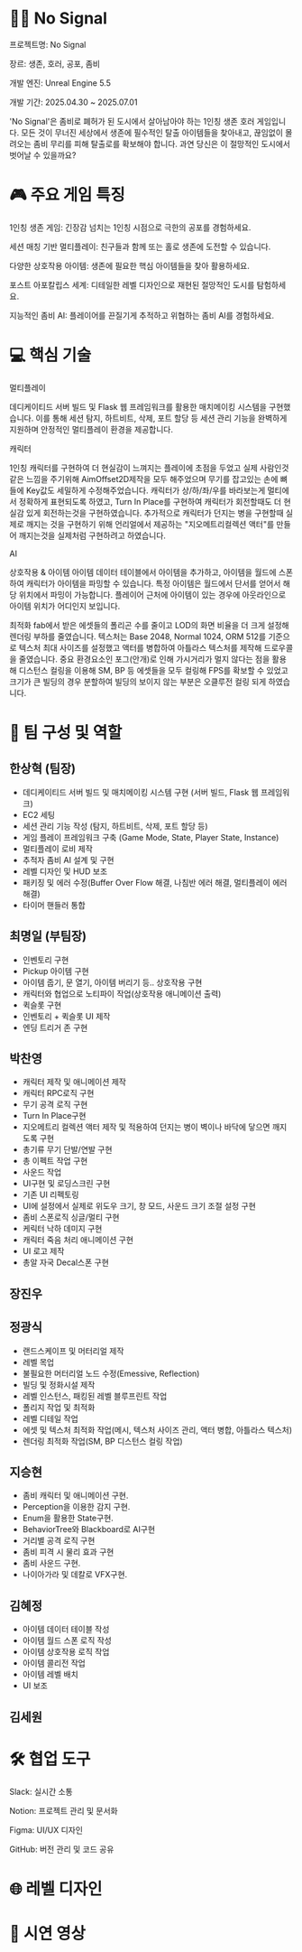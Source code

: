 # 🧟‍♂️ No Signal

프로젝트명: No Signal

장르: 생존, 호러, 공포, 좀비

개발 엔진: Unreal Engine 5.5

개발 기간: 2025.04.30 ~ 2025.07.01

'No Signal'은 좀비로 폐허가 된 도시에서 살아남아야 하는 1인칭 생존 호러 게임입니다. 모든 것이 무너진 세상에서 생존에 필수적인 탈출 아이템들을 찾아내고, 끊임없이 몰려오는 좀비 무리를 피해 탈출로를 확보해야 합니다. 과연 당신은 이 절망적인 도시에서 벗어날 수 있을까요?


# 🎮 주요 게임 특징
1인칭 생존 게임: 긴장감 넘치는 1인칭 시점으로 극한의 공포를 경험하세요.

세션 매칭 기반 멀티플레이: 친구들과 함께 또는 홀로 생존에 도전할 수 있습니다.

다양한 상호작용 아이템: 생존에 필요한 핵심 아이템들을 찾아 활용하세요.

포스트 아포칼립스 세계: 디테일한 레벨 디자인으로 재현된 절망적인 도시를 탐험하세요.

지능적인 좀비 AI: 플레이어를 끈질기게 추적하고 위협하는 좀비 AI를 경험하세요.



# 💻 핵심 기술

멀티플레이

데디케이티드 서버 빌드 및 Flask 웹 프레임워크를 활용한 매치메이킹 시스템을 구현했습니다. 이를 통해 세션 탐지, 하트비트, 삭제, 포트 할당 등 세션 관리 기능을 완벽하게 지원하며 안정적인 멀티플레이 환경을 제공합니다.

캐릭터 

1인칭 캐릭터를 구현하여 더 현실감이 느껴지는 플레이에 초점을 두었고 실제 사람인것같은 느낌을 주기위해 AimOffset2D제작을 모두 해주었으며 무기를 잡고있는 손에 뼈들에 Key값도 세밀하게 수정해주었습니다. 캐릭터가 상/하/좌/우를 바라보는게 멀티에서 정확하게 표현되도록 하였고, Turn In Place를 구현하여 캐릭터가 회전할때도 더 현실감 있게 회전하는것을 구현하였습니다.
추가적으로 캐릭터가 던지는 병을 구현할때 실제로 깨지는 것을 구현하기 위해 언리얼에서 제공하는 "지오메트리컬렉션 액터"를 만들어 깨지는것을 실제처럼 구현하려고 하였습니다.

AI


상호작용 & 아이템
아이템 데이터 테이블에서 아이템을 추가하고, 아이템을 월드에 스폰하여 캐릭터가 아이템을 파밍할 수 있습니다. 특정 아이템은 월드에서 단서를 얻어서 해당 위치에서 파밍이 가능합니다. 플레이어 근처에 아이템이 있는 경우에 아웃라인으로 아이템 위치가 어디인지 보입니다.

최적화
fab에서 받은 에셋들의 폴리곤 수를 줄이고 LOD의 화면 비율을 더 크게 설정해 렌더링 부하를 줄였습니다.
텍스처는 Base 2048, Normal 1024, ORM 512를 기준으로 텍스처 최대 사이즈를 설정했고 액터를 병합하여 아틀라스 텍스처를 제작해 드로우콜을 줄였습니다.
중요 환경요소인 포그(안개)로 인해 가시거리가 멀지 않다는 점을 활용해 디스턴스 컬링을 이용해 SM, BP 등 에셋들을 모두 컬링해 FPS를 확보할 수 있었고 크기가 큰 빌딩의 경우 분할하여 빌딩의 보이지 않는 부분은 오클루전 컬링 되게 하였습니다.

# 👥 팀 구성 및 역할

## 한상혁 (팀장)

+ 데디케이티드 서버 빌드 및 매치메이킹 시스템 구현 (서버 빌드, Flask 웹 프레임워크)
+ EC2 세팅
+ 세션 관리 기능 작성 (탐지, 하트비트, 삭제, 포트 할당 등)
+ 게임 플레이 프레임워크 구축 (Game Mode, State, Player State, Instance)
+ 멀티플레이 로비 제작
+ 추적자 좀비 AI 설계 및 구현
+ 레벨 디자인 및 HUD 보조
+ 패키징 및 에러 수정(Buffer Over Flow 해결, 나침반 에러 해결, 멀티플레이 에러 해결)
+ 타이머 핸들러 통합


## 최명일 (부팀장)
+ 인벤토리 구현
+ Pickup 아이템 구현
+ 아이템 줍기, 문 열기, 아이템 버리기 등.. 상호작용 구현
+ 캐릭터와 협업으로 노티파이 작업(상호작용 애니메이션 출력)
+ 퀵슬롯 구현
+ 인벤토리 + 퀵슬롯 UI 제작
+ 엔딩 트리거 존 구현


## 박찬영

+ 캐릭터 제작 및 애니메이션 제작
+ 캐릭터 RPC로직 구현
+ 무기 공격 로직 구현
+ Turn In Place구현
+ 지오메트리 컬렉션 액터 제작 및 적용하여 던지는 병이 벽이나 바닥에 닿으면 깨지도록 구현
+ 총기류 무기 단발/연발 구현
+ 총 이펙트 작업 구현
+ 사운드 작업
+ UI구현 및 로딩스크린  구현
+ 기존 UI 리펙토링
+ UI에 설정에서 실제로 위도우 크기, 창 모드, 사운드 크기 조절 설정 구현
+ 좀비 스폰로직 싱글/멀티 구현
+ 케릭터 낙하 데미지 구현
+ 캐릭터 죽음 처리 애니메이션 구현
+ UI 로고 제작
+ 총알 자국 Decal스폰 구현

## 장진우

## 정광식
+ 랜드스케이프 및 머터리얼 제작
+ 레벨 목업
+ 불필요한 머터리얼 노드 수정(Emessive, Reflection)
+ 빌딩 및 정화시설 제작
+ 레벨 인스턴스, 패킹된 레벨 블루프린트 작업
+ 폴리지 작업 및 최적화
+ 레벨 디테일 작업
+ 에셋 및 텍스처 최적화 작업(메시, 텍스처 사이즈 관리, 액터 병합, 아틀라스 텍스처)
+ 렌더링 최적화 작업(SM, BP 디스턴스 컬링 작업)


## 지승현
- 좀비 캐릭터 및 애니메이션 구현.
- Perception을 이용한 감지 구현.
- Enum을 활용한 State구현.
- BehaviorTree와 Blackboard로 AI구현
- 거리별 공격 로직 구현
- 좀비 피격 시 물리 효과 구현
- 좀비 사운드 구현.
- 나이아가라 및 데칼로 VFX구현.

## 김혜정
+ 아이템 데이터 테이블 작성
+ 아이템 월드 스폰 로직 작성
+ 아이템 상호작용 로직 작업
+ 아이템 콜리전 작업
+ 아이템 레벨 배치
+ UI 보조

## 김세원


# 🛠️ 협업 도구
Slack: 실시간 소통

Notion: 프로젝트 관리 및 문서화

Figma: UI/UX 디자인

GitHub: 버전 관리 및 코드 공유

# 🌐 레벨 디자인

# 📸 시연 영상
